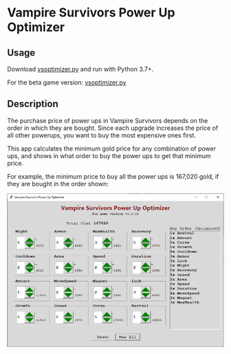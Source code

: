 # Vampire Survivors Power Up Optimizer

## Usage

Download [vsoptimizer.py](https://github.com/jbchouinard/vspowerups/releases/download/v0.2.8.2/vsoptimizer.py) and run with Python 3.7+.

For the beta game version: [vsoptimizer.py](https://github.com/jbchouinard/vspowerups/releases/download/v0.2.11a/vsoptimizer.py)

## Description

The purchase price of power ups in Vampire Survivors depends on the order in which they are bought.
Since each upgrade increases the price of all other powerups, you want to buy the most expensive
ones first.

This app calculates the minimum gold price for any combination of power ups, and shows
in what order to buy the power ups to get that minimum price.

For example, the minimum price to buy all the power ups is 167,020 gold, if they are bought in the
order shown:

![Screenshot of the game](screenshot.png?raw=true "Vampire Survivors Power Up Optimizer")

